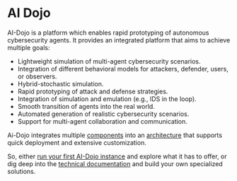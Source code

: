 # AI Dojo

AI-Dojo is a platform which enables rapid prototyping of autonomous cybersecurity agents. It provides an integrated 
platform that aims to achieve multiple goals:

- Lightweight simulation of multi-agent cybersecurity scenarios.
- Integration of different behavioral models for attackers, defender, users, or observers.
- Hybrid-stochastic simulation.
- Rapid prototyping of attack and defense strategies.
- Integration of simulation and emulation (e.g., IDS in the loop).
- Smooth transition of agents into the real world.
- Automated generation of realistic cybersecurity scenarios.
- Support for multi-agent collaboration and communication.

Ai-Dojo integrates multiple [components](tech/components.md) into an [architecture](tech/architecture.md) that supports
quick deployment and extensive customization.

So, either [run your first AI-Dojo instance](user/quickstart.md) and explore what it has to offer, or dig deep into the
[technical documentation](tech/components.md) and build your own specialized solutions.